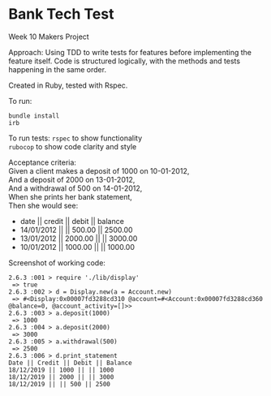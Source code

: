 # Bank Tech Test
Week 10 Makers Project

Approach:
Using TDD to write tests for features before implementing the feature itself. Code is structured logically, with the methods and tests happening in the same order.

Created in Ruby, tested with Rspec.  

To run:
```
bundle install
irb
```

To run tests:
```rspec``` to show functionality  
```rubocop``` to show code clarity and style

Acceptance criteria:  
Given a client makes a deposit of 1000 on 10-01-2012,  
And a deposit of 2000 on 13-01-2012,  
And a withdrawal of 500 on 14-01-2012,  
When she prints her bank statement,   
Then she would see:  

- date || credit || debit || balance
- 14/01/2012 || || 500.00 || 2500.00
- 13/01/2012 || 2000.00 || || 3000.00
- 10/01/2012 || 1000.00 || || 1000.00

Screenshot of working code:
```Makerss-MacBook-Pro-3:bank_tech_test student$ irb
2.6.3 :001 > require './lib/display'
 => true
2.6.3 :002 > d = Display.new(a = Account.new)
 => #<Display:0x00007fd3288cd310 @account=#<Account:0x00007fd3288cd360 @balance=0, @account_activity=[]>>
2.6.3 :003 > a.deposit(1000)
 => 1000
2.6.3 :004 > a.deposit(2000)
 => 3000
2.6.3 :005 > a.withdrawal(500)
 => 2500
2.6.3 :006 > d.print_statement
Date || Credit || Debit || Balance
18/12/2019 || 1000 || || 1000
18/12/2019 || 2000 || || 3000
18/12/2019 || || 500 || 2500
